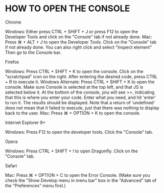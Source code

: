 # HOW TO OPEN THE CONSOLE

Chrome

Windows: Either press CTRL + SHIFT + J or press F12 to open the Developer Tools and click on the "Console" tab if not already done.
Mac: Press ⌘ + ALT + J to open the Developer Tools. Click on the "Console" tab if not already done.
You can also right click and select "Inspect element" Then go to the Console bar.

Firefox

Windows: Press CTRL + SHIFT + K to open the console. Click on the "scratchpad" icon on the right. After entering the desired code, press CTRL + R to execute it.
Windows Alternate: Press CTRL + SHIFT + K to open the console. Make sure Console is selected at the top left, and that JS is selected below it. At the bottom of the console, you will see >>, indicating that this is where you enter your code. Enter what you need, and hit 'enter' to run it. The results should be displayed. Note that a return of 'undefined' does not mean that it failed to execute, just that there was nothing to display back to the user.
Mac: Press ⌘ + OPTION + K to open the console.

Internet Explorer 9+

Windows: Press F12 to open the developer tools. Click the "Console" tab.

Opera

Windows: Press CTRL + SHIFT + I to open Dragonfly. Click on the "Console" tab.

Safari

Mac: Press ⌘ + OPTION + C to open the Error Console. (Make sure you check the "Show Develop menu in menu bar" box in the "Advanced" tab of the "Preferences" menu first.) 
